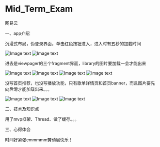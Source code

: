 # Mid_Term_Exam
网易云

一、app介绍

沉浸式布局，伪登录界面，单击红色按钮进入，进入时有五秒的加载时间

![Image text](https://github.com/lucymaybequiet/Mid_Term_Exam/raw/master/jietu/Snipaste_2020-05-03_17-13-07.png)
![Image text](https://github.com/lucymaybequiet/Mid_Term_Exam/raw/master/jietu/Snipaste_2020-05-03_17-13-34.png)

进去是viewpager的三个fragment界面，library的图片要加载一会才能出来

![Image text](https://github.com/lucymaybequiet/Mid_Term_Exam/raw/master/jietu/Snipaste_2020-05-03_17-13-42.png)
![Image text](https://github.com/lucymaybequiet/Mid_Term_Exam/raw/master/jietu/Snipaste_2020-05-03_17-13-55.png)
![Image text](https://github.com/lucymaybequiet/Mid_Term_Exam/raw/master/jietu/Snipaste_2020-05-03_17-14-08.png)
![Image text](https://github.com/lucymaybequiet/Mid_Term_Exam/raw/master/jietu/Snipaste_2020-05-03_17-14-19.png)

没写首页推荐，也没写播放功能，只有歌单详情页和首页banner，而且图片要先向后滑才能加载出来。。。

![Image text](https://github.com/lucymaybequiet/Mid_Term_Exam/raw/master/jietu/Snipaste_2020-05-03_17-14-32.png)
![Image text](https://github.com/lucymaybequiet/Mid_Term_Exam/raw/master/jietu/Snipaste_2020-05-03_17-15-09.png)
![Image text](https://github.com/lucymaybequiet/Mid_Term_Exam/raw/master/jietu/Snipaste_2020-05-03_21-15-53.png)

二、技术及知识点

用了mvp框架、Thread、做了缓存。。。

三、心得体会

时间好紧张emmmmm劳动局快乐！
